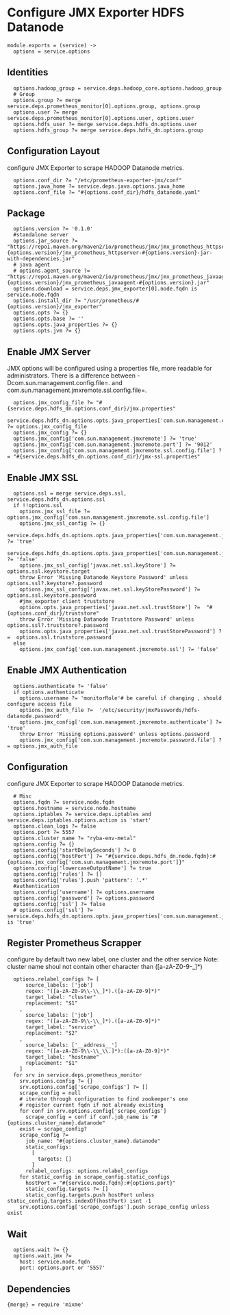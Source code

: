 
# Configure JMX Exporter HDFS Datanode

    module.exports = (service) ->
      options = service.options

## Identities

      options.hadoop_group = service.deps.hadoop_core.options.hadoop_group
      # Group
      options.group ?= merge service.deps.prometheus_monitor[0].options.group, options.group
      options.user ?= merge service.deps.prometheus_monitor[0].options.user, options.user
      options.hdfs_user ?= merge service.deps.hdfs_dn.options.user
      options.hdfs_group ?= merge service.deps.hdfs_dn.options.group

## Configuration Layout
configure JMX Exporter to scrape HADOOP Datanode metrics.

      options.conf_dir ?= "/etc/prometheus-exporter-jmx/conf"
      options.java_home ?= service.deps.java.options.java_home
      options.conf_file ?= "#{options.conf_dir}/hdfs_datanode.yaml"

## Package
    
      options.version ?= '0.1.0'
      #standalone server
      options.jar_source ?= "https://repo1.maven.org/maven2/io/prometheus/jmx/jmx_prometheus_httpserver/#{options.version}/jmx_prometheus_httpserver-#{options.version}-jar-with-dependencies.jar"
      # java agent
      # options.agent_source ?= "https://repo1.maven.org/maven2/io/prometheus/jmx/jmx_prometheus_javaagent/#{options.version}/jmx_prometheus_javaagent-#{options.version}.jar"
      options.download = service.deps.jmx_exporter[0].node.fqdn is service.node.fqdn
      options.install_dir ?= "/usr/prometheus/#{options.version}/jmx_exporter"
      options.opts ?= {}
      options.opts.base ?= ''
      options.opts.java_properties ?= {}
      options.opts.jvm ?= {}

## Enable JMX Server
JMX options will be configured using a properties file, more readable for administrators.
There is a difference between  -Dcom.sun.management.config.file=<file>. and
com.sun.management.jmxremote.ssl.config.file=<file>.

      options.jmx_config_file ?= "#{service.deps.hdfs_dn.options.conf_dir}/jmx.properties"
      service.deps.hdfs_dn.options.opts.java_properties['com.sun.management.config.file'] ?= options.jmx_config_file
      options.jmx_config ?= {}
      options.jmx_config['com.sun.management.jmxremote'] ?= 'true'
      options.jmx_config['com.sun.management.jmxremote.port'] ?= '9012'
      options.jmx_config['com.sun.management.jmxremote.ssl.config.file'] ?= "#{service.deps.hdfs_dn.options.conf_dir}/jmx-ssl.properties"

## Enable JMX SSL

      options.ssl = merge service.deps.ssl, service.deps.hdfs_dn.options.ssl
      if !!options.ssl
        options.jmx_ssl_file ?= options.jmx_config['com.sun.management.jmxremote.ssl.config.file']
        options.jmx_ssl_config ?= {}
        service.deps.hdfs_dn.options.opts.java_properties['com.sun.management.jmxremote.ssl'] ?= 'true'
        service.deps.hdfs_dn.options.opts.java_properties['com.sun.management.jmxremote.ssl.need.client.auth'] ?= 'false'
        options.jmx_ssl_config['javax.net.ssl.keyStore'] ?= options.ssl.keystore.target
        throw Error 'Missing Datanode Keystore Password' unless options.ssl?.keystore?.password
        options.jmx_ssl_config['javax.net.ssl.keyStorePassword'] ?= options.ssl.keystore.password
        #jmx_exporter client truststore
        options.opts.java_properties['javax.net.ssl.trustStore'] ?=  "#{options.conf_dir}/truststore"
        throw Error 'Missing Datanode Truststore Password' unless options.ssl?.truststore?.password
        options.opts.java_properties['javax.net.ssl.trustStorePassword'] ?=  options.ssl.truststore.password
      else
        options.jmx_config['com.sun.management.jmxremote.ssl'] ?= 'false'

## Enable JMX Authentication

      options.authenticate ?= 'false'
      if options.authenticate
        options.username ?= 'monitorRole'# be careful if changing , should configure access file
        options.jmx_auth_file ?=  '/etc/security/jmxPasswords/hdfs-datanode.password'
        options.jmx_config['com.sun.management.jmxremote.authenticate'] ?= 'true'
        throw Error 'Missing options.password' unless options.password
        options.jmx_config['com.sun.management.jmxremote.password.file'] ?= options.jmx_auth_file

## Configuration
configure JMX Exporter to scrape HADOOP Datanode metrics.

      # Misc
      options.fqdn ?= service.node.fqdn
      options.hostname = service.node.hostname
      options.iptables ?= service.deps.iptables and service.deps.iptables.options.action is 'start'
      options.clean_logs ?= false
      options.port ?= 5557
      options.cluster_name ?= "ryba-env-metal"
      options.config ?= {}
      options.config['startDelaySeconds'] ?= 0
      options.config['hostPort'] ?= "#{service.deps.hdfs_dn.node.fqdn}:#{options.jmx_config['com.sun.management.jmxremote.port']}"
      options.config['lowercaseOutputName'] ?= true
      options.config['rules'] ?= []
      options.config['rules'].push 'pattern': '.*'
      #authentication
      options.config['username'] ?= options.username
      options.config['password'] ?= options.password
      options.config['ssl'] ?= false
      # options.config['ssl'] ?= service.deps.hdfs_dn.options.opts.java_properties['com.sun.management.jmxremote.ssl'] is 'true'

## Register Prometheus Scrapper
configure by default two new label, one cluster and the other service
Note: cluster name shoul not contain other character than ([a-zA-Z0-9\-\_]*)

      options.relabel_configs ?= [
          source_labels: ['job']
          regex: "([a-zA-Z0-9\\-\\_]*).([a-zA-Z0-9]*)"
          target_label: "cluster"
          replacement: "$1"
        ,
          source_labels: ['job']
          regex: "([a-zA-Z0-9\\-\\_]*).([a-zA-Z0-9]*)"
          target_label: "service"
          replacement: "$2"
        ,
          source_labels: ['__address__']
          regex: "([a-zA-Z0-9\\-\\_\\.]*):([a-zA-Z0-9]*)"
          target_label: "hostname"
          replacement: "$1"
        ]
      for srv in service.deps.prometheus_monitor
        srv.options.config ?= {}
        srv.options.config['scrape_configs'] ?= []
        scrape_config = null
        # iterate through configuration to find zookeeper's one
        # register current fqdn if not already existing
        for conf in srv.options.config['scrape_configs']
          scrape_config = conf if conf.job_name is "#{options.cluster_name}.datanode"
        exist = scrape_config?
        scrape_config ?=
          job_name: "#{options.cluster_name}.datanode"
          static_configs:
            [
              targets: []
            ]
          relabel_configs: options.relabel_configs
        for static_config in scrape_config.static_configs
          hostPort = "#{service.node.fqdn}:#{options.port}"
          static_config.targets ?= []
          static_config.targets.push hostPort unless static_config.targets.indexOf(hostPort) isnt -1
        srv.options.config['scrape_configs'].push scrape_config unless exist

## Wait

      options.wait ?= {}
      options.wait.jmx ?=
        host: service.node.fqdn
        port: options.port or '5557'

## Dependencies

    {merge} = require 'mixme'

[jmx_exporter]:(https://github.com/prometheus/jmx_exporter)
[jmx_configuration]:(https://docs.oracle.com/javase/8/docs/technotes/guides/management/agent.html#gdevf)
